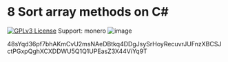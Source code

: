 # 8 Sort array methods on C#
[![GPLv3 License](https://img.shields.io/badge/License-GPL%20v3-yellow.svg)](https://opensource.org/licenses/)
Support:
monero
![image](https://user-images.githubusercontent.com/91370301/189534400-37a7da9e-fba8-4ebd-abaa-d5b3b6ae64d2.png)

48sYqd36pf7bhAKmCvU2msNAeDBtkq4DDgJsySrHoyRecuvrJUFnzXBCSJctPGxpQghXCXDDWU5Q1Q1UPEasZ3X44ViYq9T
